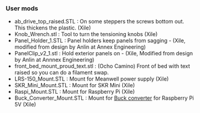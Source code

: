 ### User mods

* ab_drive_top_raised.STL : On some steppers the screws bottom out.  This thickens the plastic. (Xile)
* Knob_Wrench.stl : Tool to turn the tensioning knobs (Xile)
* Panel_Holder_1.STL : Panel holders keep panels from sagging - (Xile, modified from design by Anlin at Annex Engineering)
* PanelClip_v2_1.stl : Hold exterior panels on - (Xile, Modified from design by Anlin at Annnex Engineering)
* front_bed_mount_proud_text.stl : (Ocho Camino) Front of bed with text raised so you can do a filament swap.
* LRS-150_Mount.STL : Mount for Meanwell power supply (Xile)
* SKR_Mini_Mount.STL : Mount for SKR Mini (Xile)
* Raspi_Mount.STL : Mount for Raspberry Pi (Xile)
* Buck_Converter_Mount.STL : Mount for [Buck converter](https://smile.amazon.com/gp/product/B07N3QT628/ref=ppx_yo_dt_b_search_asin_title?ie=UTF8&psc=1]) for Raspberry Pi 5V (Xile) 

